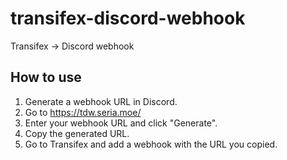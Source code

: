 # transifex-discord-webhook

 Transifex -> Discord webhook

## How to use

1. Generate a webhook URL in Discord.
2. Go to <https://tdw.seria.moe/>
3. Enter your webhook URL and click "Generate".
4. Copy the generated URL.
5. Go to Transifex and add a webhook with the URL you copied.
